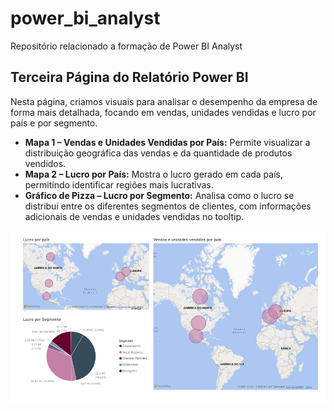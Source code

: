 # power_bi_analyst

Repositório relacionado a formação de Power BI Analyst

## Terceira Página do Relatório Power BI

Nesta página, criamos visuais para analisar o desempenho da empresa de forma mais detalhada, focando em vendas, unidades vendidas e lucro por país e por segmento.

- **Mapa 1 – Vendas e Unidades Vendidas por País:** Permite visualizar a distribuição geográfica das vendas e da quantidade de produtos vendidos.  
- **Mapa 2 – Lucro por País:** Mostra o lucro gerado em cada país, permitindo identificar regiões mais lucrativas.  
- **Gráfico de Pizza – Lucro por Segmento:** Analisa como o lucro se distribui entre os diferentes segmentos de clientes, com informações adicionais de vendas e unidades vendidas no tooltip.


![Terceira Página](dataset/img/Captura%20de%20tela%202025-10-17%20232229.png)

